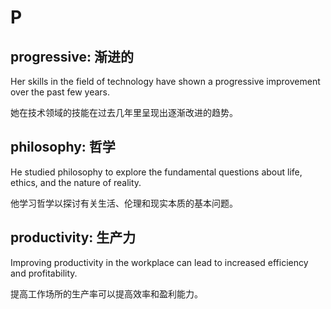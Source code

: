 # P

## progressive: 渐进的

Her skills in the field of technology have shown a progressive improvement over the past few years.

她在技术领域的技能在过去几年里呈现出逐渐改进的趋势。

## philosophy: 哲学

He studied philosophy to explore the fundamental questions about life, ethics, and the nature of reality.

他学习哲学以探讨有关生活、伦理和现实本质的基本问题。

## productivity: 生产力

Improving productivity in the workplace can lead to increased efficiency and profitability.

提高工作场所的生产率可以提高效率和盈利能力。